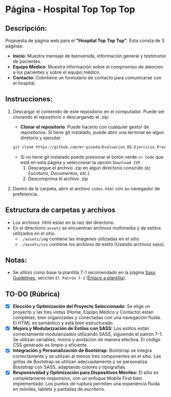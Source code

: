 # Página - Hospital Top Top Top

## Descripción:

Propuesta de página web para el **"Hospital Top Top Top"**. Esta consta de 3 páginas:

- **Inicio**: Muestra mensaje de bienvenida, información general y testimonio de pacientes.
- **Equipo Medico**: Muestra información sobre el compromiso de atencion a los pacientes y sobre el equipo médico.
- **Contacto**: Cobntiene un formulario de contacto para comunicarse con el hospital.

## Instrucciones:

1. Descargar el contenido de este repositorio en el computador. Puede ser clonando el repositorio o descargando el .zip:

   - **Clonar el repositorio**: Puede hacerlo con cualquier gestor de repositorios. Si tiene git instalado, puede abrir una terminal en algun diretorio y ejecutar:

   ```bash
   git clone https://github.com/mr-pineda/Evaluacion_M2-Ejercicio_Practico_2
   ```

   - Si no tiene git instalado puede presionar el botón verde `<> Code` que está en esta página y seleccionar la opción `Download ZIP`.
     1. Descargue el archivo .zip en algun directorio conocido _(ej: Escritorio, Documentos, etc.)_.
     2. Descomprima el archivo .zip

2. Dentro de la carpeta, abrir el archivo `index.html` con su navegador de preferencia.

## Estructura de carpetas y archivos

- Los archivos .html estan en la raíz del directorio.
- En el directiorio `assets` se encuentran archivos multimedia y de estilos utilizados en el sitio.
  - `./assets/img` contiene las imágenes utilizadas en el sitio.
  - `./assets/css` contiene los archivos de estilo (Usando archivos sass).

## Notas:

- Se utilizó como base la plantilla 7-1 recomendado en la página [Sass Guidelines](https://sass-guidelin.es/es/#arquitectura), sección `El Patrón 7-1` ([Enlace a plantilla](https://github.com/KittyGiraudel/sass-boilerplate)).

## TO-DO (Rúbrica)

- [x] **Elección y Optimización del Proyecto Seleccionado:** Se elige un proyecto y las tres vistas (Home, Equipo Médico y Contacto) están completas, bien organizadas y conectadas con una navegación fluida. El HTML es semántico y está bien estructurado.
- [x] **Mejora y Modularización de Estilos con SASS:** Los estilos están correctamente modularizados utilizando SASS, siguiendo el patrón 7-1. Se utilizan variables, mixins y anidación de manera efectiva. El código CSS generado es limpio y eficiente.
- [x] **Integración y Personalización de Bootstrap:** Bootstrap se integra correctamente y se utilizan al menos tres componentes en el sitio. Las grillas de Bootstrap se utilizan adecuadamente y se personaliza Bootstrap con SASS, adaptando colores y tipografías.
- [x] **Responsividad y Optimización para Dispositivos Móviles:** El sitio es completamente responsivo, con un enfoque Mobile First bien implementado. Los puntos de ruptura permiten una experiencia fluida en móviles, tablets y pantallas de escritorio.
